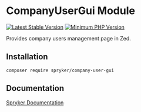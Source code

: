 # CompanyUserGui Module
[![Latest Stable Version](https://poser.pugx.org/spryker/company-user-gui/v/stable.svg)](https://packagist.org/packages/spryker/company-user-gui)
[![Minimum PHP Version](https://img.shields.io/badge/php-%3E%3D%208.2-8892BF.svg)](https://php.net/)

Provides company users management page in Zed.

## Installation

```
composer require spryker/company-user-gui
```

## Documentation

[Spryker Documentation](https://docs.spryker.com)

